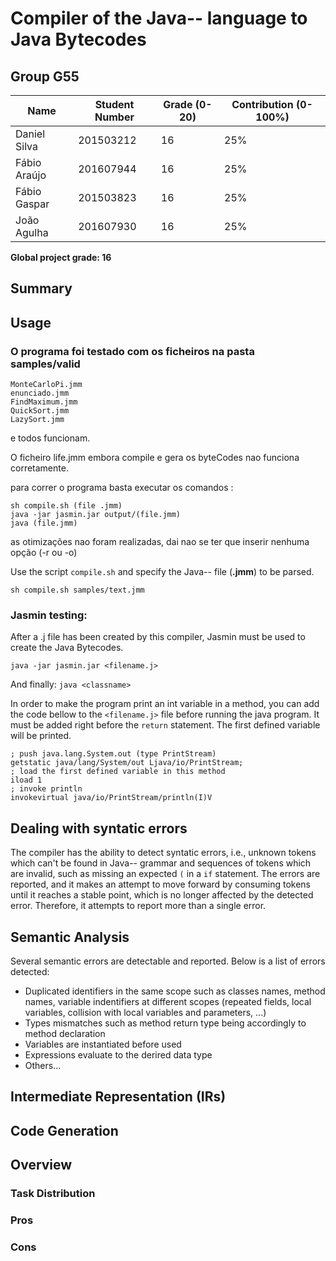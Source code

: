 # Compiler of the Java-- language to Java Bytecodes

## Group G55

| Name | Student Number | Grade (0-20) | Contribution (0-100%) |
| ---- | -------------- | ------------ | --------------------- |
| Daniel Silva | 201503212 | 16 | 25% |
| Fábio Araújo | 201607944 | 16 | 25% |
| Fábio Gaspar | 201503823 | 16 | 25% |
| João Agulha | 201607930 | 16 | 25% |

**Global project grade: 16**

## Summary

## Usage

### O programa foi testado com os ficheiros na pasta samples/valid 
    MonteCarloPi.jmm
    enunciado.jmm
    FindMaximum.jmm
    QuickSort.jmm
    LazySort.jmm

e todos funcionam.

O ficheiro life.jmm embora compile e gera os byteCodes nao funciona corretamente.

para correr o programa basta executar os comandos :

    sh compile.sh (file .jmm)
    java -jar jasmin.jar output/(file.jmm)
    java (file.jmm)


as otimizações nao foram realizadas, dai nao se ter que inserir nenhuma opção (-r ou -o)


Use the script `compile.sh` and specify the Java-- file (**.jmm**) to be parsed.

```
sh compile.sh samples/text.jmm
```

### Jasmin testing:

After a .j file has been created by this compiler, Jasmin must be used to create the Java Bytecodes.

`java -jar jasmin.jar <filename.j>`

And finally: 
`java <classname>`

In order to make the program print an int variable in a method, you can add the code bellow to the `<filename.j>` file before running the java program. It must be added right before the `return` statement. The first defined variable will be printed.

``` jasmin
; push java.lang.System.out (type PrintStream)
getstatic java/lang/System/out Ljava/io/PrintStream;
; load the first defined variable in this method
iload 1
; invoke println
invokevirtual java/io/PrintStream/println(I)V
```

## Dealing with syntatic errors

The compiler has the ability to detect syntatic errors, i.e., unknown tokens which can't be found in Java-- grammar and sequences of tokens which are invalid, such as missing an expected `(` in a `if` statement. The errors are reported, and it makes an attempt to move forward by consuming tokens until it reaches a stable point, which is no longer affected by the detected error. Therefore, it attempts to report more than a single error.

## Semantic Analysis

Several semantic errors are detectable and reported. Below is a list of errors detected:

- Duplicated identifiers in the same scope such as classes names, method names, variable indentifiers at different scopes (repeated fields, local variables, collision with local variables and parameters, ...)
- Types mismatches such as method return type being accordingly to method declaration
- Variables are instantiated before used
- Expressions evaluate to the derired data type
- Others...

## Intermediate Representation (IRs)

## Code Generation

## Overview

### Task Distribution

### Pros

### Cons